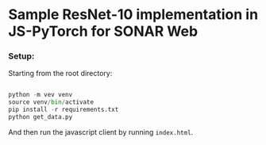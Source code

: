 # Sample ResNet-10 implementation in JS-PyTorch for SONAR Web

### Setup:

Starting from the root directory:

```python

python -m vev venv
source venv/bin/activate
pip install -r requirements.txt
python get_data.py

```

And then run the javascript client by running `index.html`.
